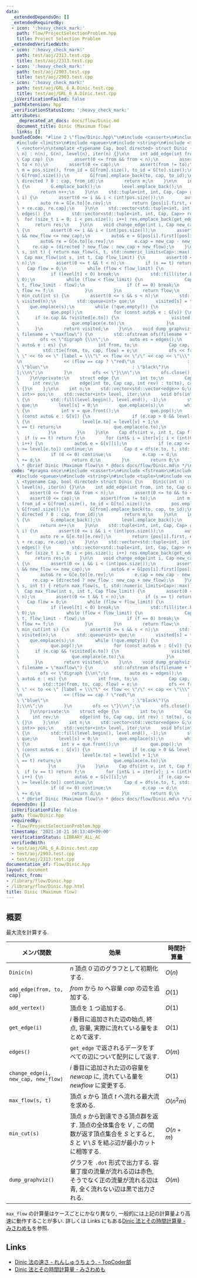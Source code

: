 ```yaml
---
data:
  _extendedDependsOn: []
  _extendedRequiredBy:
  - icon: ':heavy_check_mark:'
    path: flow/ProjectSelectionProblem.hpp
    title: Project Selection Problem
  _extendedVerifiedWith:
  - icon: ':heavy_check_mark:'
    path: test/aoj/2313.test.cpp
    title: test/aoj/2313.test.cpp
  - icon: ':heavy_check_mark:'
    path: test/aoj/2903.test.cpp
    title: test/aoj/2903.test.cpp
  - icon: ':heavy_check_mark:'
    path: test/aoj/GRL_6_A.Dinic.test.cpp
    title: test/aoj/GRL_6_A.Dinic.test.cpp
  _isVerificationFailed: false
  _pathExtension: hpp
  _verificationStatusIcon: ':heavy_check_mark:'
  attributes:
    _deprecated_at_docs: docs/flow/Dinic.md
    document_title: Dinic (Maximum flow)
    links: []
  bundledCode: "#line 2 \"flow/Dinic.hpp\"\n#include <cassert>\n#include <fstream>\n\
    #include <limits>\n#include <queue>\n#include <string>\n#include <tuple>\n#include\
    \ <vector>\n\ntemplate <typename Cap, bool directed> struct Dinic {\n    Dinic(int\
    \ n) : n(n), G(n), level(n), iter(n) {}\n\n    int add_edge(int from, int to,\
    \ Cap cap) {\n        assert(0 <= from && from < n);\n        assert(0 <= to &&\
    \ to < n);\n        assert(0 <= cap);\n        assert(from != to);\n        int\
    \ m = pos.size(), from_id = G[from].size(), to_id = G[to].size();\n        pos.emplace_back(from,\
    \ G[from].size());\n        G[from].emplace_back(to, cap, to_id);\n        G[to].emplace_back(from,\
    \ directed ? 0 : cap, from_id);\n        return m;\n    }\n\n    int add_vertex()\
    \ {\n        G.emplace_back();\n        level.emplace_back();\n        iter.emplace_back();\n\
    \        return n++;\n    }\n\n    std::tuple<int, int, Cap, Cap> get_edge(int\
    \ i) {\n        assert(0 <= i && i < (int)pos.size());\n        auto e = G[pos[i].first][pos[i].second];\n\
    \        auto re = G[e.to][e.rev];\n        return {pos[i].first, e.to, e.cap\
    \ + re.cap, re.cap};\n    }\n\n    std::vector<std::tuple<int, int, Cap, Cap>>\
    \ edges() {\n        std::vector<std::tuple<int, int, Cap, Cap>> res;\n      \
    \  for (size_t i = 0; i < pos.size(); i++) res.emplace_back(get_edge(i));\n  \
    \      return res;\n    }\n\n    void change_edge(int i, Cap new_cap, Cap new_flow)\
    \ {\n        assert(0 <= i && i < (int)pos.size());\n        assert(0 <= new_flow\
    \ && new_flow <= new_cap);\n        auto& e = G[pos[i].first][pos[i].second];\n\
    \        auto& re = G[e.to][e.rev];\n        e.cap = new_cap - new_flow;\n   \
    \     re.cap = (directed ? new_flow : new_cap + new_flow);\n    }\n\n    Cap max_flow(int\
    \ s, int t) { return max_flow(s, t, std::numeric_limits<Cap>::max()); }\n\n  \
    \  Cap max_flow(int s, int t, Cap flow_limit) {\n        assert(0 <= s && s <\
    \ n);\n        assert(0 <= t && t < n);\n        if (s == t) return 0;\n     \
    \   Cap flow = 0;\n        while (flow < flow_limit) {\n            bfs(s, t);\n\
    \            if (level[t] < 0) break;\n            std::fill(iter.begin(), iter.end(),\
    \ 0);\n            while (flow < flow_limit) {\n                Cap f = dfs(s,\
    \ t, flow_limit - flow);\n                if (f == 0) break;\n               \
    \ flow += f;\n            }\n        }\n        return flow;\n    }\n\n    std::vector<bool>\
    \ min_cut(int s) {\n        assert(0 <= s && s < n);\n        std::vector<bool>\
    \ visited(n);\n        std::queue<int> que;\n        visited[s] = true;\n    \
    \    que.emplace(s);\n        while (!que.empty()) {\n            int v = que.front();\n\
    \            que.pop();\n            for (const auto& e : G[v]) {\n          \
    \      if (e.cap && !visited[e.to]) {\n                    visited[e.to] = true;\n\
    \                    que.emplace(e.to);\n                }\n            }\n  \
    \      }\n        return visited;\n    }\n\n    void dump_graphviz(std::string\
    \ filename = \"maxflow\") {\n        std::ofstream ofs(filename + \".dot\");\n\
    \        ofs << \"digraph {\\n\";\n        auto es = edges();\n        for (const\
    \ auto& e : es) {\n            int from, to;\n            Cap cap, flow;\n   \
    \         std::tie(from, to, cap, flow) = e;\n            ofs << from << \" ->\
    \ \" << to << \" [label = \\\"\" << flow << \"/\" << cap << \"\\\", color = \"\
    \n                << (flow == cap ? \"red\"\n                    : flow > 0  ?\
    \ \"blue\"\n                                : \"black\")\n                << \"\
    ];\\n\";\n        }\n        ofs << \"}\\n\";\n        ofs.close();\n        return;\n\
    \    }\n\nprivate:\n    struct edge {\n        int to;\n        Cap cap;\n   \
    \     int rev;\n        edge(int to, Cap cap, int rev) : to(to), cap(cap), rev(rev)\
    \ {}\n    };\n\n    int n;\n    std::vector<std::vector<edge>> G;\n    std::vector<std::pair<int,\
    \ int>> pos;\n    std::vector<int> level, iter;\n\n    void bfs(int s, int t)\
    \ {\n        std::fill(level.begin(), level.end(), -1);\n        std::queue<int>\
    \ que;\n        level[s] = 0;\n        que.emplace(s);\n        while (!que.empty())\
    \ {\n            int v = que.front();\n            que.pop();\n            for\
    \ (const auto& e : G[v]) {\n                if (e.cap > 0 && level[e.to] < 0)\
    \ {\n                    level[e.to] = level[v] + 1;\n                    if (e.to\
    \ == t) return;\n                    que.emplace(e.to);\n                }\n \
    \           }\n        }\n    }\n\n    Cap dfs(int v, int t, Cap f) {\n      \
    \  if (v == t) return f;\n        for (int& i = iter[v]; i < (int)G[v].size();\
    \ i++) {\n            auto& e = G[v][i];\n            if (e.cap <= 0 || level[v]\
    \ >= level[e.to]) continue;\n            Cap d = dfs(e.to, t, std::min(f, e.cap));\n\
    \            if (d <= 0) continue;\n            e.cap -= d;\n            G[e.to][e.rev].cap\
    \ += d;\n            return d;\n        }\n        return 0;\n    }\n};\n\n/**\n\
    \ * @brief Dinic (Maximum flow)\n * @docs docs/flow/Dinic.md\n */\n"
  code: "#pragma once\n#include <cassert>\n#include <fstream>\n#include <limits>\n\
    #include <queue>\n#include <string>\n#include <tuple>\n#include <vector>\n\ntemplate\
    \ <typename Cap, bool directed> struct Dinic {\n    Dinic(int n) : n(n), G(n),\
    \ level(n), iter(n) {}\n\n    int add_edge(int from, int to, Cap cap) {\n    \
    \    assert(0 <= from && from < n);\n        assert(0 <= to && to < n);\n    \
    \    assert(0 <= cap);\n        assert(from != to);\n        int m = pos.size(),\
    \ from_id = G[from].size(), to_id = G[to].size();\n        pos.emplace_back(from,\
    \ G[from].size());\n        G[from].emplace_back(to, cap, to_id);\n        G[to].emplace_back(from,\
    \ directed ? 0 : cap, from_id);\n        return m;\n    }\n\n    int add_vertex()\
    \ {\n        G.emplace_back();\n        level.emplace_back();\n        iter.emplace_back();\n\
    \        return n++;\n    }\n\n    std::tuple<int, int, Cap, Cap> get_edge(int\
    \ i) {\n        assert(0 <= i && i < (int)pos.size());\n        auto e = G[pos[i].first][pos[i].second];\n\
    \        auto re = G[e.to][e.rev];\n        return {pos[i].first, e.to, e.cap\
    \ + re.cap, re.cap};\n    }\n\n    std::vector<std::tuple<int, int, Cap, Cap>>\
    \ edges() {\n        std::vector<std::tuple<int, int, Cap, Cap>> res;\n      \
    \  for (size_t i = 0; i < pos.size(); i++) res.emplace_back(get_edge(i));\n  \
    \      return res;\n    }\n\n    void change_edge(int i, Cap new_cap, Cap new_flow)\
    \ {\n        assert(0 <= i && i < (int)pos.size());\n        assert(0 <= new_flow\
    \ && new_flow <= new_cap);\n        auto& e = G[pos[i].first][pos[i].second];\n\
    \        auto& re = G[e.to][e.rev];\n        e.cap = new_cap - new_flow;\n   \
    \     re.cap = (directed ? new_flow : new_cap + new_flow);\n    }\n\n    Cap max_flow(int\
    \ s, int t) { return max_flow(s, t, std::numeric_limits<Cap>::max()); }\n\n  \
    \  Cap max_flow(int s, int t, Cap flow_limit) {\n        assert(0 <= s && s <\
    \ n);\n        assert(0 <= t && t < n);\n        if (s == t) return 0;\n     \
    \   Cap flow = 0;\n        while (flow < flow_limit) {\n            bfs(s, t);\n\
    \            if (level[t] < 0) break;\n            std::fill(iter.begin(), iter.end(),\
    \ 0);\n            while (flow < flow_limit) {\n                Cap f = dfs(s,\
    \ t, flow_limit - flow);\n                if (f == 0) break;\n               \
    \ flow += f;\n            }\n        }\n        return flow;\n    }\n\n    std::vector<bool>\
    \ min_cut(int s) {\n        assert(0 <= s && s < n);\n        std::vector<bool>\
    \ visited(n);\n        std::queue<int> que;\n        visited[s] = true;\n    \
    \    que.emplace(s);\n        while (!que.empty()) {\n            int v = que.front();\n\
    \            que.pop();\n            for (const auto& e : G[v]) {\n          \
    \      if (e.cap && !visited[e.to]) {\n                    visited[e.to] = true;\n\
    \                    que.emplace(e.to);\n                }\n            }\n  \
    \      }\n        return visited;\n    }\n\n    void dump_graphviz(std::string\
    \ filename = \"maxflow\") {\n        std::ofstream ofs(filename + \".dot\");\n\
    \        ofs << \"digraph {\\n\";\n        auto es = edges();\n        for (const\
    \ auto& e : es) {\n            int from, to;\n            Cap cap, flow;\n   \
    \         std::tie(from, to, cap, flow) = e;\n            ofs << from << \" ->\
    \ \" << to << \" [label = \\\"\" << flow << \"/\" << cap << \"\\\", color = \"\
    \n                << (flow == cap ? \"red\"\n                    : flow > 0  ?\
    \ \"blue\"\n                                : \"black\")\n                << \"\
    ];\\n\";\n        }\n        ofs << \"}\\n\";\n        ofs.close();\n        return;\n\
    \    }\n\nprivate:\n    struct edge {\n        int to;\n        Cap cap;\n   \
    \     int rev;\n        edge(int to, Cap cap, int rev) : to(to), cap(cap), rev(rev)\
    \ {}\n    };\n\n    int n;\n    std::vector<std::vector<edge>> G;\n    std::vector<std::pair<int,\
    \ int>> pos;\n    std::vector<int> level, iter;\n\n    void bfs(int s, int t)\
    \ {\n        std::fill(level.begin(), level.end(), -1);\n        std::queue<int>\
    \ que;\n        level[s] = 0;\n        que.emplace(s);\n        while (!que.empty())\
    \ {\n            int v = que.front();\n            que.pop();\n            for\
    \ (const auto& e : G[v]) {\n                if (e.cap > 0 && level[e.to] < 0)\
    \ {\n                    level[e.to] = level[v] + 1;\n                    if (e.to\
    \ == t) return;\n                    que.emplace(e.to);\n                }\n \
    \           }\n        }\n    }\n\n    Cap dfs(int v, int t, Cap f) {\n      \
    \  if (v == t) return f;\n        for (int& i = iter[v]; i < (int)G[v].size();\
    \ i++) {\n            auto& e = G[v][i];\n            if (e.cap <= 0 || level[v]\
    \ >= level[e.to]) continue;\n            Cap d = dfs(e.to, t, std::min(f, e.cap));\n\
    \            if (d <= 0) continue;\n            e.cap -= d;\n            G[e.to][e.rev].cap\
    \ += d;\n            return d;\n        }\n        return 0;\n    }\n};\n\n/**\n\
    \ * @brief Dinic (Maximum flow)\n * @docs docs/flow/Dinic.md\n */\n"
  dependsOn: []
  isVerificationFile: false
  path: flow/Dinic.hpp
  requiredBy:
  - flow/ProjectSelectionProblem.hpp
  timestamp: '2021-10-21 16:13:48+09:00'
  verificationStatus: LIBRARY_ALL_AC
  verifiedWith:
  - test/aoj/GRL_6_A.Dinic.test.cpp
  - test/aoj/2903.test.cpp
  - test/aoj/2313.test.cpp
documentation_of: flow/Dinic.hpp
layout: document
redirect_from:
- /library/flow/Dinic.hpp
- /library/flow/Dinic.hpp.html
title: Dinic (Maximum flow)
---
```

## 概要
最大流を計算する.

| メンバ関数                          | 効果                                                                                                                                                      | 時間計算量 |
| ----------------------------------- | --------------------------------------------------------------------------------------------------------------------------------------------------------- | ---------- |
| `Dinic(n)`                          | $n$ 頂点 0 辺のグラフとして初期化する.                                                                                                                    | $O(n)$     |
| `add_edge(from, to, cap)`           | $from$ から $to$ へ容量 $cap$ の辺を追加する.                                                                                                             | $O(1)$     |
| `add_vertex()`                      | 頂点を 1 つ追加する.                                                                                                                                      | $O(1)$     |
| `get_edge(i)`                       | $i$ 番目に追加された辺の始点, 終点, 容量, 実際に流れている量をまとめて返す.                                                                               | $O(1)$     |
| `edges()`                           | `get_edge` で返されるデータをすべての辺について配列にして返す.                                                                                            | $O(m)$     |
| `change_edge(i, new_cap, new_flow)` | $i$ 番目に追加された辺の容量を $new cap$ に, 流れている量を $new flow$ に変更する.                                                                        | $O(1)$     |
| `max_flow(s, t)`                    | 頂点 $s$ から 頂点 $t$ へ流れる最大流を求める.                                                                                                            | $O(n^2m)$  |
| `min_cut(s)`                        | 頂点 $s$ から到達できる頂点群を返す. 頂点の全体集合を $V$ , この関数が返す頂点集合を $S$ とすると, $S$ と $V \setminus S$ を結ぶ辺が最小カットに相等する. | $O(n + m)$ |
| `dump_graphviz()`                   | グラフを `.dot` 形式で出力する. 容量丁度の流量が流れる辺は赤色, そうでなく正の流量が流れる辺は青, 全く流れない辺は黒で出力される.                         | $O(m)$     |

`max_flow` の計算量はケースごとにかなり異なり, 一般的には上記の計算量より高速に動作することが多い. 詳しくは Links にもある[Dinic 法とその時間計算量 - みさわめも](https://misawa.github.io/others/flow/dinic_time_complexity.html)を参照.

## Links
- [Dinic 法の速さ - れんしゅうちょう.  - TopCoder部](https://topcoder-g-hatena-ne-jp.jag-icpc.org/Mi_Sawa/20140311/1394730337.html)
- [Dinic 法とその時間計算量 - みさわめも](https://misawa.github.io/others/flow/dinic_time_complexity.html)
